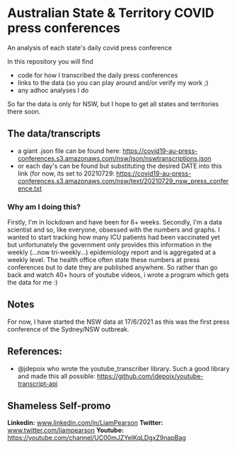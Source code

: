 # Australian State & Territory COVID press conferences
An analysis of each state's daily covid press conference

In this repository you will find
- code for how I transcribed the daily press conferences
- links to the data (so you can play around and/or verify my work ;)
- any adhoc analyses I do

So far the data is only for NSW, but I hope to get all states and territories there soon.

## The data/transcripts
- a giant .json file can be found here: https://covid19-au-press-conferences.s3.amazonaws.com/nsw/json/nswtranscriptions.json
- or each day's can be found but substituting the desired DATE into this link (for now, its set to 20210729: https://covid19-au-press-conferences.s3.amazonaws.com/nsw/text/20210729_nsw_press_conference.txt

### Why am I doing this?
Firstly, I'm in lockdown and have been for 6+ weeks. 
Secondly, I'm a data scientist and so, like everyone, obsessed with the numbers and graphs. I wanted to start tracking how many ICU patients had been vaccinated yet but unfortunately the government only provides this information in the weekly (...now tri-weekly...) epidemiology report and is aggregated at a weekly level. The health office often state these numbers at press conferences but to date they are published anywhere. So rather than go back and watch 40+ hours of youtube videos, i wrote a program which gets the data for me :)


## Notes
For now, I have started the NSW data at 17/6/2021 as this was the first press conference of the Sydney/NSW outbreak.

## References:
- @jdepoix who wrote the youtube_transcriber library. Such a good library and made this all possible: https://github.com/jdepoix/youtube-transcript-api

## Shameless Self-promo
**Linkedin:** www.linkedin.com/in/LiamPearson
**Twitter:** www.twitter.com/liampearson
**Youtube:** https://youtube.com/channel/UC00mJZYeIKqLDgxZ9napBag


